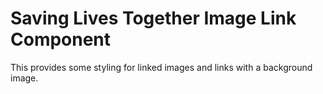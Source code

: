 Saving Lives Together Image Link Component
==========================================

This provides some styling for linked images and links with a background image.
